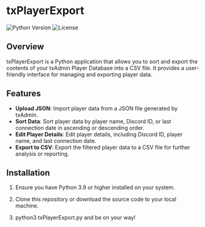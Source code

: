 # txPlayerExport 

![Python Version](https://img.shields.io/badge/python-3.9%2B-blue)
![License](https://img.shields.io/badge/license-MIT-green)

## Overview

txPlayerExport is a Python application that allows you to sort and export the contents of your txAdmin Player Database into a CSV file. It provides a user-friendly interface for managing and exporting player data.

## Features

- **Upload JSON**: Import player data from a JSON file generated by txAdmin.
- **Sort Data**: Sort player data by player name, Discord ID, or last connection date in ascending or descending order.
- **Edit Player Details**: Edit player details, including Discord ID, player name, and last connection date.
- **Export to CSV**: Export the filtered player data to a CSV file for further analysis or reporting.

## Installation

1. Ensure you have Python 3.9 or higher installed on your system.

2. Clone this repository or download the source code to your local machine.

3. python3 txPlayerExport.py and be on your way!